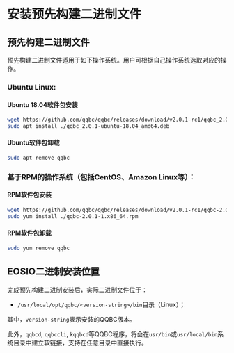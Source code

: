 # 安装预先构建二进制文件
## 预先构建二进制文件

预先构建二进制文件适用于如下操作系统。用户可根据自己操作系统选取对应的操作。

### Ubuntu Linux:

#### Ubuntu 18.04软件包安装

```sh
wget https://github.com/qqbc/qqbc/releases/download/v2.0.1-rc1/qqbc_2.0.1-ubuntu-18.04_amd64.deb
sudo apt install ./qqbc_2.0.1-ubuntu-18.04_amd64.deb
```

#### Ubuntu软件包卸载

```sh
sudo apt remove qqbc
```

### 基于RPM的操作系统（包括CentOS、Amazon Linux等）：

#### RPM软件包安装

```sh
wget https://github.com/qqbc/qqbc/releases/download/v2.0.1-rc1/qqbc-2.0.1-1.x86_64.rpm
sudo yum install ./qqbc-2.0.1-1.x86_64.rpm
```

#### RPM软件包卸载

```sh
sudo yum remove qqbc
```

## EOSIO二进制安装位置

完成预先构建二进制安装后，实际二进制文件位于：

* `/usr/local/opt/qqbc/<version-string>/bin`目录（Linux）；

其中，`version-string`表示安装的QQBC版本。

此外，`qqbcd`, `qqbccli`, `kqqbcd`等QQBC程序，将会在`usr/bin`或`usr/local/bin`系统目录中建立软链接，支持在任意目录中直接执行。


